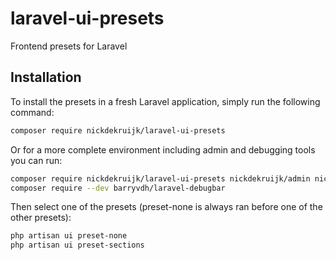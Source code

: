 # laravel-ui-presets
Frontend presets for Laravel

## Installation

To install the presets in a fresh Laravel application, simply run the following command:

```bash
composer require nickdekruijk/laravel-ui-presets
```

Or for a more complete environment including admin and debugging tools you can run:

```bash
composer require nickdekruijk/laravel-ui-presets nickdekruijk/admin nickdekruijk/settings doctrine/dbal arcanedev/laravel-lang
composer require --dev barryvdh/laravel-debugbar
```

Then select one of the presets (preset-none is always ran before one of the other presets):

```bash
php artisan ui preset-none
php artisan ui preset-sections
```